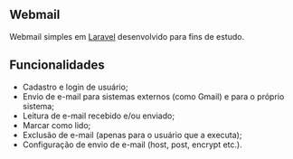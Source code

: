 ## Webmail

Webmail simples em <a href="https://laravel.com" target="_blank">Laravel</a> desenvolvido para fins de estudo.

## Funcionalidades

- Cadastro e login de usuário;
- Envio de e-mail para sistemas externos (como Gmail) e para o próprio sistema;
- Leitura de e-mail recebido e/ou enviado;
- Marcar como lido;
- Exclusão de e-mail (apenas para o usuário que a executa);
- Configuração de envio de e-mail (host, post, encrypt etc.).
